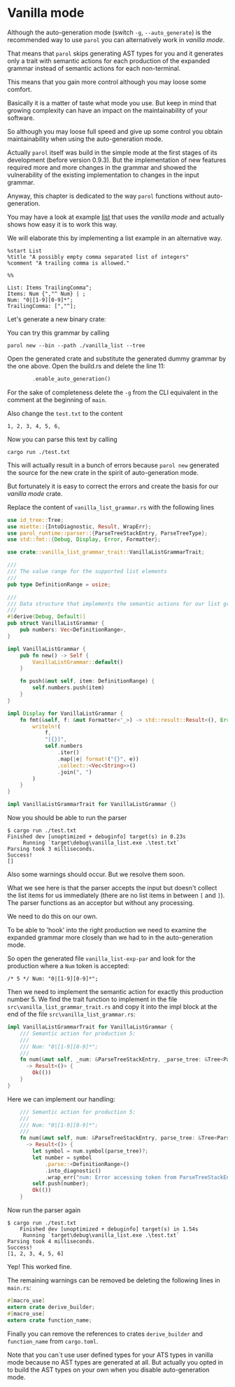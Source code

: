 # Vanilla mode

Although the auto-generation mode (switch `-g`, `--auto_generate`) is the recommended way to use
`parol` you can alternatively work in *vanilla mode*.

That means that `parol` skips generating AST types for you and it generates only a trait with
semantic actions for each production of the expanded grammar instead of semantic actions for each
non-terminal.

This means that you gain more control although you may loose some comfort.

Basically it is a matter of taste what mode you use. But keep in mind that growing complexity can
have an impact on the maintainability of your software.

So although you may loose full speed and give up some control you obtain maintainability when using
the auto-generation mode.

Actually `parol` itself was build in the simple mode at the first stages of its development (before
version 0.9.3). But the implementation of new features required more and more changes in the grammar
and showed the vulnerability of the existing implementation to changes in the input grammar.

Anyway, this chapter is dedicated to the way `parol` functions without auto-generation.

You may have a look at example
[list](https://github.com/jsinger67/parol/tree/main/examples/list) that uses the *vanilla mode* and
actually shows how easy it is to work this way.

We will elaborate this by implementing a list example in an alternative way.

```parol
%start List
%title "A possibly empty comma separated list of integers"
%comment "A trailing comma is allowed."

%%

List: Items TrailingComma^;
Items: Num {","^ Num} | ;
Num: "0|[1-9][0-9]*";
TrailingComma: [","^];
```

Let's generate a new binary crate:

You can try this grammar by calling

```shell
parol new --bin --path ./vanilla_list --tree
```

Open the generated crate and substitute the generated dummy grammar by the one above.
Open the build.rs and delete the line 11:

```rust
        .enable_auto_generation()
```

For the sake of completeness delete the `-g` from the CLI equivalent in the comment at the
beginning of `main`.

Also change the `test.txt` to the content

```text
1, 2, 3, 4, 5, 6,
```

Now you can parse this text by calling

```shell
cargo run ./test.txt
```

This will actually result in a bunch of errors because `parol new` generated the source for the new
crate in the spirit of auto-generation mode.

But fortunately it is easy to correct the errors and create the basis for our *vanilla mode* crate.

Replace the content of `vanilla_list_grammar.rs` with the following lines

```rust
use id_tree::Tree;
use miette::{IntoDiagnostic, Result, WrapErr};
use parol_runtime::parser::{ParseTreeStackEntry, ParseTreeType};
use std::fmt::{Debug, Display, Error, Formatter};

use crate::vanilla_list_grammar_trait::VanillaListGrammarTrait;

///
/// The value range for the supported list elements
///
pub type DefinitionRange = usize;

///
/// Data structure that implements the semantic actions for our list grammar
///
#[derive(Debug, Default)]
pub struct VanillaListGrammar {
    pub numbers: Vec<DefinitionRange>,
}

impl VanillaListGrammar {
    pub fn new() -> Self {
        VanillaListGrammar::default()
    }

    fn push(&mut self, item: DefinitionRange) {
        self.numbers.push(item)
    }
}

impl Display for VanillaListGrammar {
    fn fmt(&self, f: &mut Formatter<'_>) -> std::result::Result<(), Error> {
        writeln!(
            f,
            "[{}]",
            self.numbers
                .iter()
                .map(|e| format!("{}", e))
                .collect::<Vec<String>>()
                .join(", ")
        )
    }
}

impl VanillaListGrammarTrait for VanillaListGrammar {}
```

Now you should be able to run the parser

```shell
$ cargo run ./test.txt
Finished dev [unoptimized + debuginfo] target(s) in 0.23s
     Running `target\debug\vanilla_list.exe .\test.txt`
Parsing took 3 milliseconds.
Success!
[]
```

Also some warnings should occur. But we resolve them soon.

What we see here is that the parser accepts the input but doesn't collect the list items for us
immediately (there are no list items in between `[` and `]`). The parser functions as an acceptor
but without any processing.

We need to do this on our own.

To be able to 'hook' into the right production we need to examine the expanded grammar more closely
than we had to in the auto-generation mode.

So open the generated file `vanilla_list-exp-par` and look for the production where a `Num` token
is accepted:

```parol
/* 5 */ Num: "0|[1-9][0-9]*";
```

Then we need to implement the semantic action for exactly this production number 5. We find the
trait function to implement in the file `src\vanilla_list_grammar_trait.rs` and copy it into the
impl block at the end of the file `src\vanilla_list_grammar.rs`:

```rust
impl VanillaListGrammarTrait for VanillaListGrammar {
    /// Semantic action for production 5:
    ///
    /// Num: "0|[1-9][0-9]*";
    ///
    fn num(&mut self, _num: &ParseTreeStackEntry, _parse_tree: &Tree<ParseTreeType>)
      -> Result<()> {
        Ok(())
    }
}
```

Here we can implement our handling:

```rust
    /// Semantic action for production 5:
    ///
    /// Num: "0|[1-9][0-9]*";
    ///
    fn num(&mut self, num: &ParseTreeStackEntry, parse_tree: &Tree<ParseTreeType>)
      -> Result<()> {
        let symbol = num.symbol(parse_tree)?;
        let number = symbol
            .parse::<DefinitionRange>()
            .into_diagnostic()
            .wrap_err("num: Error accessing token from ParseTreeStackEntry")?;
        self.push(number);
        Ok(())
    }
```

Now run the parser again

```shell
$ cargo run ./test.txt
    Finished dev [unoptimized + debuginfo] target(s) in 1.54s
     Running `target\debug\vanilla_list.exe .\test.txt`
Parsing took 4 milliseconds.
Success!
[1, 2, 3, 4, 5, 6]
```

Yep! This worked fine.

The remaining warnings can be removed be deleting the following lines in `main.rs`:

```rust
#[macro_use]
extern crate derive_builder;
#[macro_use]
extern crate function_name;
```

Finally you can remove the references to crates `derive_builder` and `function_name` from
`cargo.toml`.

Note that you can`t use user defined types for your ATS types in vanilla mode because no AST types
are generated at all. But actually you opted in to build the AST types on your own when you disable
auto-generation mode.
